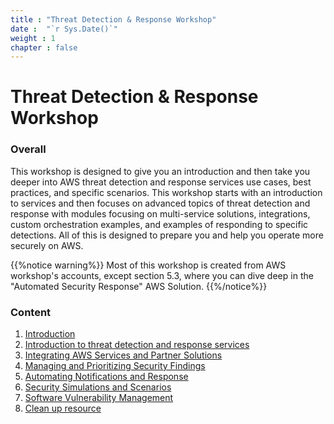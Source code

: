 ```yaml
---
title : "Threat Detection & Response Workshop"
date :  "`r Sys.Date()`" 
weight : 1 
chapter : false
---
```

# Threat Detection & Response Workshop

### Overall
This workshop is designed to give you an introduction and then take you deeper into AWS threat detection and response services use cases, best practices, and specific scenarios. This workshop starts with an introduction to services and then focuses on advanced topics of threat detection and response with modules focusing on multi-service solutions, integrations, custom orchestration examples, and examples of responding to specific detections. All of this is designed to prepare you and help you operate more securely on AWS.

{{%notice warning%}}
 Most of this workshop is created from AWS workshop's accounts, except section 5.3, where you can dive deep in the "Automated Security Response" AWS Solution.
{{%/notice%}}


### Content
 1. [Introduction ](1-Workshop-Instructions/)
 2. [Introduction to threat detection and response services](2-Introduction-to-threat-detection-and-response-services/)
 3. [Integrating AWS Services and Partner Solutions](3/)
 4. [Managing and Prioritizing Security Findings](4/)
 5. [Automating Notifications and Response](5/)
 6. [Security Simulations and Scenarios](6/)
 7. [Software Vulnerability Management](7/)
 8. [Clean up resource](8/)
